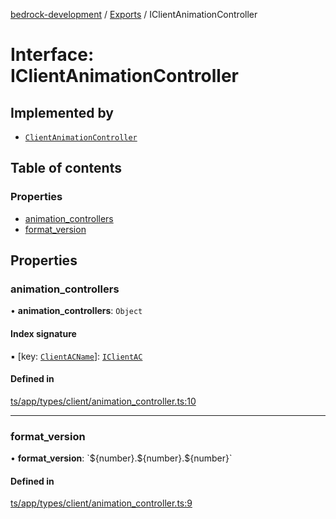 [bedrock-development](../README.md) / [Exports](../modules.md) / IClientAnimationController

# Interface: IClientAnimationController

## Implemented by

- [`ClientAnimationController`](../classes/ClientAnimationController.md)

## Table of contents

### Properties

- [animation\_controllers](IClientAnimationController.md#animation_controllers)
- [format\_version](IClientAnimationController.md#format_version)

## Properties

### animation\_controllers

• **animation\_controllers**: `Object`

#### Index signature

▪ [key: [`ClientACName`](../modules.md#clientacname)]: [`IClientAC`](IClientAC.md)

#### Defined in

[ts/app/types/client/animation_controller.ts:10](https://github.com/DauntlessStudio/Bedrock-Developments/blob/9a78313/ts/app/types/client/animation_controller.ts#L10)

___

### format\_version

• **format\_version**: \`$\{number}.$\{number}.$\{number}\`

#### Defined in

[ts/app/types/client/animation_controller.ts:9](https://github.com/DauntlessStudio/Bedrock-Developments/blob/9a78313/ts/app/types/client/animation_controller.ts#L9)

